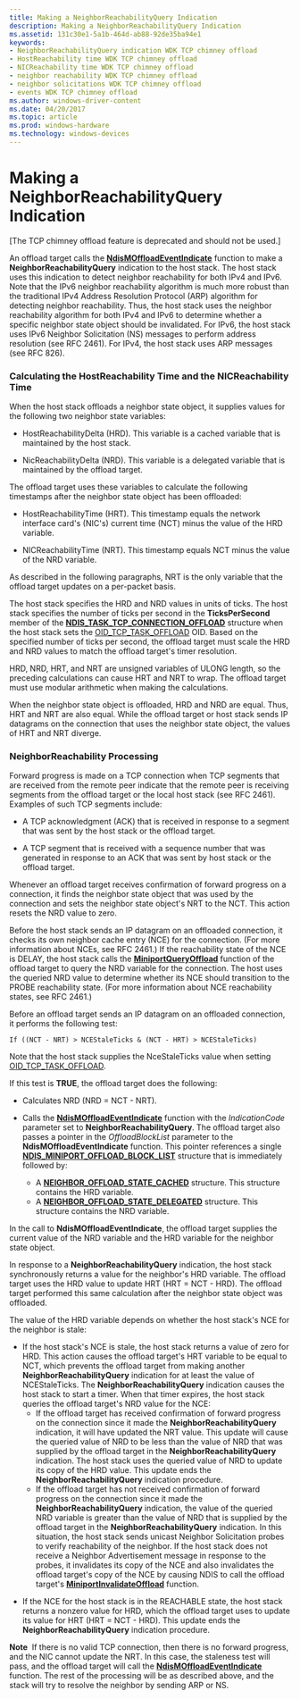 ```yaml
---
title: Making a NeighborReachabilityQuery Indication
description: Making a NeighborReachabilityQuery Indication
ms.assetid: 131c30e1-5a1b-464d-ab88-92de35ba94e1
keywords:
- NeighborReachabilityQuery indication WDK TCP chimney offload
- HostReachability time WDK TCP chimney offload
- NICReachability time WDK TCP chimney offload
- neighbor reachability WDK TCP chimney offload
- neighbor solicitations WDK TCP chimney offload
- events WDK TCP chimney offload
ms.author: windows-driver-content
ms.date: 04/20/2017
ms.topic: article
ms.prod: windows-hardware
ms.technology: windows-devices
---
```


# Making a NeighborReachabilityQuery Indication


\[The TCP chimney offload feature is deprecated and should not be used.\]

An offload target calls the [**NdisMOffloadEventIndicate**](https://msdn.microsoft.com/library/windows/hardware/ff563619) function to make a **NeighborReachabilityQuery** indication to the host stack. The host stack uses this indication to detect neighbor reachability for both IPv4 and IPv6. Note that the IPv6 neighbor reachability algorithm is much more robust than the traditional IPv4 Address Resolution Protocol (ARP) algorithm for detecting neighbor reachability. Thus, the host stack uses the neighbor reachability algorithm for both IPv4 and IPv6 to determine whether a specific neighbor state object should be invalidated. For IPv6, the host stack uses IPv6 Neighbor Solicitation (NS) messages to perform address resolution (see RFC 2461). For IPv4, the host stack uses ARP messages (see RFC 826).

### Calculating the HostReachability Time and the NICReachability Time

When the host stack offloads a neighbor state object, it supplies values for the following two neighbor state variables:

-   HostReachabilityDelta (HRD). This variable is a cached variable that is maintained by the host stack.

-   NicReachabilityDelta (NRD). This variable is a delegated variable that is maintained by the offload target.

The offload target uses these variables to calculate the following timestamps after the neighbor state object has been offloaded:

-   HostReachabilityTime (HRT). This timestamp equals the network interface card's (NIC's) current time (NCT) minus the value of the HRD variable.

-   NICReachabilityTime (NRT). This timestamp equals NCT minus the value of the NRD variable.

As described in the following paragraphs, NRT is the only variable that the offload target updates on a per-packet basis.

The host stack specifies the HRD and NRD values in units of ticks. The host stack specifies the number of ticks per second in the **TicksPerSecond** member of the [**NDIS\_TASK\_TCP\_CONNECTION\_OFFLOAD**](https://msdn.microsoft.com/library/windows/hardware/ff567873) structure when the host stack sets the [OID\_TCP\_TASK\_OFFLOAD](https://msdn.microsoft.com/library/windows/hardware/ff569815) OID. Based on the specified number of ticks per second, the offload target must scale the HRD and NRD values to match the offload target's timer resolution.

HRD, NRD, HRT, and NRT are unsigned variables of ULONG length, so the preceding calculations can cause HRT and NRT to wrap. The offload target must use modular arithmetic when making the calculations.

When the neighbor state object is offloaded, HRD and NRD are equal. Thus, HRT and NRT are also equal. While the offload target or host stack sends IP datagrams on the connection that uses the neighbor state object, the values of HRT and NRT diverge.

### NeighborReachability Processing

Forward progress is made on a TCP connection when TCP segments that are received from the remote peer indicate that the remote peer is receiving segments from the offload target or the local host stack (see RFC 2461). Examples of such TCP segments include:

-   A TCP acknowledgment (ACK) that is received in response to a segment that was sent by the host stack or the offload target.

-   A TCP segment that is received with a sequence number that was generated in response to an ACK that was sent by host stack or the offload target.

Whenever an offload target receives confirmation of forward progress on a connection, it finds the neighbor state object that was used by the connection and sets the neighbor state object's NRT to the NCT. This action resets the NRD value to zero.

Before the host stack sends an IP datagram on an offloaded connection, it checks its own neighbor cache entry (NCE) for the connection. (For more information about NCEs, see RFC 2461.) If the reachability state of the NCE is DELAY, the host stack calls the [**MiniportQueryOffload**](https://msdn.microsoft.com/library/windows/hardware/ff559423) function of the offload target to query the NRD variable for the connection. The host uses the queried NRD value to determine whether its NCE should transition to the PROBE reachability state. (For more information about NCE reachability states, see RFC 2461.)

Before an offload target sends an IP datagram on an offloaded connection, it performs the following test:

```
If ((NCT - NRT) > NCEStaleTicks & (NCT - HRT) > NCEStaleTicks) 
```

Note that the host stack supplies the NceStaleTicks value when setting [OID\_TCP\_TASK\_OFFLOAD](https://msdn.microsoft.com/library/windows/hardware/ff569815).

If this test is **TRUE**, the offload target does the following:

-   Calculates NRD (NRD = NCT - NRT).

-   Calls the [**NdisMOffloadEventIndicate**](https://msdn.microsoft.com/library/windows/hardware/ff563619) function with the *IndicationCode* parameter set to **NeighborReachabilityQuery**. The offload target also passes a pointer in the *OffloadBlockList* parameter to the **NdisMOffloadEventIndicate** function. This pointer references a single [**NDIS\_MINIPORT\_OFFLOAD\_BLOCK\_LIST**](https://msdn.microsoft.com/library/windows/hardware/ff566469) structure that is immediately followed by:
    -   A [**NEIGHBOR\_OFFLOAD\_STATE\_CACHED**](https://msdn.microsoft.com/library/windows/hardware/ff568323) structure. This structure contains the HRD variable.
    -   A [**NEIGHBOR\_OFFLOAD\_STATE\_DELEGATED**](https://msdn.microsoft.com/library/windows/hardware/ff568325) structure. This structure contains the NRD variable.

In the call to **NdisMOffloadEventIndicate**, the offload target supplies the current value of the NRD variable and the HRD variable for the neighbor state object.

In response to a **NeighborReachabilityQuery** indication, the host stack synchronously returns a value for the neighbor's HRD variable. The offload target uses the HRD value to update HRT (HRT = NCT - HRD). The offload target performed this same calculation after the neighbor state object was offloaded.

The value of the HRD variable depends on whether the host stack's NCE for the neighbor is stale:

-   If the host stack's NCE is stale, the host stack returns a value of zero for HRD. This action causes the offload target's HRT variable to be equal to NCT, which prevents the offload target from making another **NeighborReachabilityQuery** indication for at least the value of NCEStaleTicks. The **NeighborReachabilityQuery** indication causes the host stack to start a timer. When that timer expires, the host stack queries the offload target's NRD value for the NCE:
    -   If the offload target has received confirmation of forward progress on the connection since it made the **NeighborReachabilityQuery** indication, it will have updated the NRT value. This update will cause the queried value of NRD to be less than the value of NRD that was supplied by the offload target in the **NeighborReachabilityQuery** indication. The host stack uses the queried value of NRD to update its copy of the HRD value. This update ends the **NeighborReachabilityQuery** indication procedure.
    -   If the offload target has not received confirmation of forward progress on the connection since it made the **NeighborReachabilityQuery** indication, the value of the queried NRD variable is greater than the value of NRD that is supplied by the offload target in the **NeighborReachabilityQuery** indication. In this situation, the host stack sends unicast Neighbor Solicitation probes to verify reachability of the neighbor. If the host stack does not receive a Neighbor Advertisement message in response to the probes, it invalidates its copy of the NCE and also invalidates the offload target's copy of the NCE by causing NDIS to call the offload target's [**MiniportInvalidateOffload**](https://msdn.microsoft.com/library/windows/hardware/ff559406) function.

<!-- -->

-   If the NCE for the host stack is in the REACHABLE state, the host stack returns a nonzero value for HRD, which the offload target uses to update its value for HRT (HRT = NCT - HRD). This update ends the **NeighborReachabilityQuery** indication procedure.

**Note**  If there is no valid TCP connection, then there is no forward progress, and the NIC cannot update the NRT. In this case, the staleness test will pass, and the offload target will call the [**NdisMOffloadEventIndicate**](https://msdn.microsoft.com/library/windows/hardware/ff563619) function. The rest of the processing will be as described above, and the stack will try to resolve the neighbor by sending ARP or NS.

 

 

 






